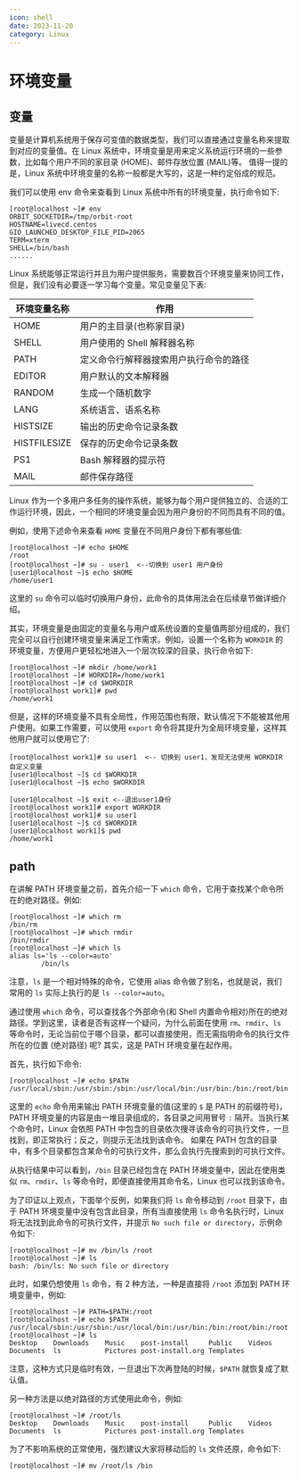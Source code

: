 ```yaml
---
icon: shell
date: 2023-11-20
category: Linux
---
```


# 环境变量

## 变量

变量是计算机系统用于保存可变值的数据类型，我们可以直接通过变量名称来提取到对应的变量值。在 Linux 系统中，环境变量是用来定义系统运行环境的一些参数，比如每个用户不同的家目录 (HOME)、邮件存放位置 (MAIL)等。
值得一提的是，Linux 系统中环境变量的名称一般都是大写的，这是一种约定俗成的规范。

我们可以使用 env 命令来查看到 Linux 系统中所有的环境变量，执行命令如下:

```shellsession
[root@localhost ~]# env
ORBIT_SOCKETDIR=/tmp/orbit-root
HOSTNAME=livecd.centos
GIO_LAUNCHED_DESKTOP_FILE_PID=2065
TERM=xterm
SHELL=/bin/bash
......
```

Linux 系统能够正常运行并且为用户提供服务，需要数百个环境变量来协同工作，但是，我们没有必要逐一学习每个变量。常见变量见下表:

| 环境变量名称 | 作用                                   |
| ------------ | -------------------------------------- |
| HOME         | 用户的主目录(也称家目录)               |
| SHELL        | 用户使用的 Shell 解释器名称            |
| PATH         | 定义命令行解释器搜索用户执行命令的路径 |
| EDITOR       | 用户默认的文本解释器                   |
| RANDOM       | 生成一个随机数字                       |
| LANG         | 系统语言、语系名称                     |
| HISTSIZE     | 输出的历史命令记录条数                 |
| HISTFILESIZE | 保存的历史命令记录条数                 |
| PS1          | Bash 解释器的提示符                    |
| MAIL         | 邮件保存路径                           |

Linux 作为一个多用户多任务的操作系统，能够为每个用户提供独立的、合适的工作运行环境，因此，一个相同的环境变量会因为用户身份的不同而具有不同的值。

例如，使用下述命令来查看 `HOME` 变量在不同用户身份下都有哪些值:

```shellsession
[root@localhost ~]# echo $HOME
/root
[root@localhost ~]# su - user1  <--切换到 user1 用户身份
[user1@localhost ~]$ echo $HOME
/home/user1
```

这里的 `su` 命令可以临时切换用户身份，此命令的具体用法会在后续章节做详细介绍。

其实，环境变量是由固定的变量名与用户或系统设置的变量值两部分组成的，我们完全可以自行创建环境变量来满足工作需求。例如，设置一个名称为 `WORKDIR` 的环境变量，方便用户更轻松地进入一个层次较深的目录，执行命令如下:

```shellsession
[root@localhost ~]# mkdir /home/work1
[root@localhost ~]# WORKDIR=/home/work1
[root@localhost ~]# cd $WORKDIR
[root@localhost work1]# pwd
/home/work1
```

但是，这样的环境变量不具有全局性，作用范围也有限，默认情况下不能被其他用户使用。如果工作需要，可以使用 `export` 命令将其提升为全局环境变量，这样其他用户就可以使用它了:

```shellsession
[root@localhost work1]# su user1  <-- 切换到 user1，发现无法使用 WORKDIR 自定义变量
[user1@localhost ~]$ cd $WORKDIR
[user1@localhost ~]$ echo $WORKDIR

[user1@localhost ~]$ exit <--退出user1身份
[root@localhost work1]# export WORKDIR
[root@localhost work1]# su user1
[user1@localhost ~]$ cd $WORKDIR
[user1@localhost work1]$ pwd
/home/work1
```

## path

在讲解 PATH 环境变量之前，首先介绍一下 `which` 命令，它用于查找某个命令所在的绝对路径。例如:

```shellsession
[root@localhost ~]# which rm
/bin/rm
[root@localhost ~]# which rmdir
/bin/rmdir
[root@localhost ~]# which ls
alias ls='ls --color=auto'
        /bin/ls
```

注意，`ls` 是一个相对特殊的命令，它使用 alias 命令做了别名，也就是说，我们常用的 `ls` 实际上执行的是 `ls --color=auto`。

通过使用 `which` 命令，可以查找各个外部命令(和 Shell 内置命令相对)所在的绝对路径。学到这里，读者是否有这样一个疑问，为什么前面在使用 `rm`、`rmdir`、`ls` 等命令时，无论当前位于哪个目录，都可以直接使用，而无需指明命令的执行文件所在的位置 (绝对路径) 呢? 其实，这是 PATH 环境变量在起作用。

首先，执行如下命令:

```shellsession
[root@localhost ~]# echo $PATH
/usr/local/sbin:/usr/sbin:/sbin:/usr/local/bin:/usr/bin:/bin:/root/bin
```

这里的 `echo` 命令用来输出 PATH 环境变量的值(这里的 `$` 是 PATH 的前缀符号)，PATH 环境变量的内容是由一堆目录组成的，各目录之间用冒号 `:` 隔开。当执行某个命令时，Linux 会依照 PATH 中包含的目录依次搜寻该命令的可执行文件，一旦找到，即正常执行；反之，则提示无法找到该命令。
如果在 PATH 包含的目录中，有多个目录都包含某命令的可执行文件，那么会执行先搜索到的可执行文件。

从执行结果中可以看到，`/bin` 目录已经包含在 PATH 环境变量中，因此在使用类似 `rm`、`rmdir`、`ls` 等命令时，即便直接使用其命令名，Linux 也可以找到该命令。

为了印证以上观点，下面举个反例，如果我们将 `ls` 命令移动到 `/root` 目录下，由于 PATH 环境变量中没有包含此目录，所有当直接使用 `ls` 命令名执行时，Linux 将无法找到此命令的可执行文件，并提示 `No such file or directory`，示例命令如下:

```shellsession
[root@localhost ~]# mv /bin/ls /root
[root@localhost ~]# ls
bash: /bin/ls: No such file or directory
```

此时，如果仍想使用 `ls` 命令，有 2 种方法，一种是直接将 `/root` 添加到 PATH 环境变量中，例如:

```shellsession
[root@localhost ~]# PATH=$PATH:/root
[root@localhost ~]# echo $PATH
/usr/local/sbin:/usr/sbin:/usr/local/bin:/usr/bin:/bin:/root/bin:/root
[root@localhost ~]# ls
Desktop    Downloads    Music    post-install     Public    Videos
Documents  ls           Pictures post-install.org Templates
```

注意，这种方式只是临时有效，一旦退出下次再登陆的时候，`$PATH` 就恢复成了默认值。

另一种方法是以绝对路径的方式使用此命令，例如:

```shellsession
[root@localhost ~]# /root/ls
Desktop    Downloads    Music    post-install     Public    Videos
Documents  ls           Pictures post-install.org Templates
```

为了不影响系统的正常使用，强烈建议大家将移动后的 `ls` 文件还原，命令如下:

```shellsession
[root@localhost ~]# mv /root/ls /bin
```
